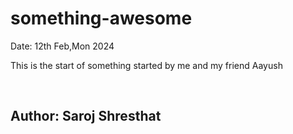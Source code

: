 # something-awesome
Date: 12th Feb,Mon 2024
<br>
<p>This is the start of something started by me and my friend Aayush</p>
<br>
<h2>Author: Saroj Shresthat</h2>
